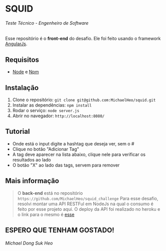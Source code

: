 # SQUID
###### Teste Técnico - Engenheiro de Software

Esse repositório é o **front-end** do desafio. Ele foi feito usando o framework [AngularJs](https://angularjs.org/).

## Requisitos
- [Node](https://nodejs.org/en/) e [Npm](https://www.npmjs.com/)

## Instalação
1. Clone o repositório: `git clone git@github.com:MichaelHeo/squid.git`
2. Instalar as dependências: `npm install`
3. Rodar o serviço: `node server.js`
4. Abrir no navegador: `http://localhost:8080/`

## Tutorial
- Onde está o input digite a hashtag que deseja ver, sem o #
- Clique no botão "Adicionar Tag"
- A tag deve aparecer na lista abaixo, clique nele para verificar os resultados ao lado
- O botão "X" ao lado das tags, servem para remover

## Mais informação
> O **back-end** está no repositório `https://github.com/MichaelHeo/squid_challenge`
> Para esse desafio, resolvi montar uma API RESTFul em NodeJs na qual o consumo é feito por esse projeto aqui. O deploy da API foi realizado no heroku e o link para o mesmo é [esse](https://dashboard.heroku.com/apps/instahashapi)

## ESPERO QUE TENHAM GOSTADO!
###### Michael Dong Suk Heo
